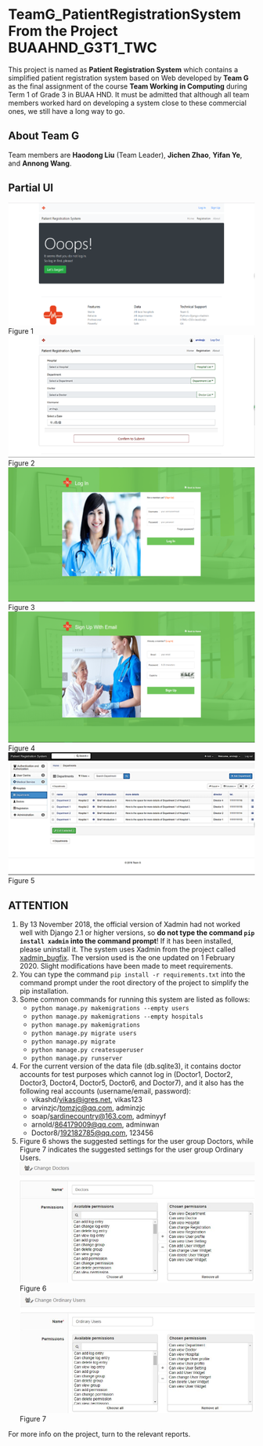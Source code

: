 # TeamG_PatientRegistrationSystem From the Project BUAAHND_G3T1_TWC

This project is named as **Patient Registration System** which contains a simplified patient registration system based on Web developed by **Team G** as the final assignment of the course **Team Working in Computing**  during Term 1 of Grade 3 in BUAA HND. It must be admitted that although all team members worked hard on developing a system close to these commercial ones, we still have a long way to go.

## About Team G

Team members are **Haodong Liu** (Team Leader), **Jichen Zhao**, **Yifan Ye**, and **Annong Wang**.

## Partial UI

![UI1.png](UI1.png)Figure 1
![UI2.png](UI2.png)Figure 2
![UI3.png](UI3.png)Figure 3
![UI4.png](UI4.png)Figure 4
![UI5.png](UI5.png)Figure 5

## ATTENTION

1. By 13 November 2018, the official version of Xadmin had not worked well with Django 2.1 or higher versions, so **do not type the command `pip install xadmin` into the command prompt**! If it has been installed, please uninstall it. The system uses Xadmin from the project called [xadmin_bugfix](<https://github.com/vip68/xadmin_bugfix>). The version used is the one updated on 1 February 2020. Slight modifications have been made to meet requirements.
2. You can type the command `pip install -r requirements.txt` into the command prompt under the root directory of the project to simplify the pip installation.
3. Some common commands for running this system are listed as follows:
   - `python manage.py makemigrations --empty users`
   - `python manage.py makemigrations --empty hospitals`
   - `python manage.py makemigrations`
   - `python manage.py migrate users`
   - `python manage.py migrate`
   - `python manage.py createsuperuser`
   - `python manage.py runserver`
4. For the current version of the data file (db.sqlite3), it contains doctor accounts for test purposes which cannot log in (Doctor1, Doctor2, Doctor3, Doctor4, Doctor5, Doctor6, and Doctor7), and it also has the following real accounts (username/email, password):
   - vikashd/vikas@igres.net, vikas123
   - arvinzjc/tomzjc@qq.com, adminzjc
   - soap/sardinecountry@163.com, adminyyf
   - arnold/864179009@qq.com, adminwan
   - Doctor8/192182785@qq.com, 123456
5. Figure 6 shows the suggested settings for the user group Doctors, while Figure 7 indicates the suggested settings for the user group Ordinary Users.
![doctors.JPG](doctors.JPG "Suggested settings for the user group Doctors.")Figure 6
![ordinary_users.JPG](ordinary_users.JPG "Suggested settings for the user group Ordinary Users.")Figure 7

For more info on the project, turn to the relevant reports.